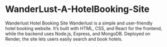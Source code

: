 # WanderLust-A-HotelBooking-Site
Wanderlust Hotel Booking Site
Wanderlust is a simple and user-friendly hotel booking website. It’s built with HTML, CSS, and React for the frontend, while the backend uses Node.js, Express, and MongoDB. Deployed on Render, the site lets users easily search and book hotels.
